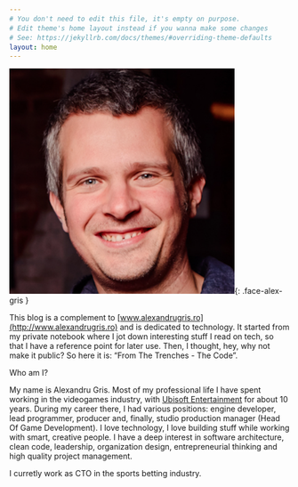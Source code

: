 ```yaml
---
# You don't need to edit this file, it's empty on purpose.
# Edit theme's home layout instead if you wanna make some changes
# See: https://jekyllrb.com/docs/themes/#overriding-theme-defaults
layout: home
---
```


![This is me](assets/alexandrugris.png){: .face-alex-gris }

This blog is a complement to [www.alexandrugris.ro](http://www.alexandrugris.ro) and is dedicated to technology. It started from my private notebook where I jot down interesting stuff I read on tech, so that I have a reference point for later use. Then, I thought, hey, why not make it public? So here it is: “From The Trenches - The Code”.

Who am I?

My name is Alexandru Gris. Most of my professional life I have spent working in the videogames industry, with [Ubisoft Entertainment](https://www.ubisoft.com/en-GB/) for about 10 years. 
During my career there, I had various positions: engine developer, lead programmer, producer and, finally, studio production manager (Head Of Game Development). I love technology, I love building stuff while working with smart, creative people. 
I have a deep interest in software architecture, clean code, leadership, organization design, entrepreneurial thinking and high quality project management.

I curretly work as CTO in the sports betting industry.
